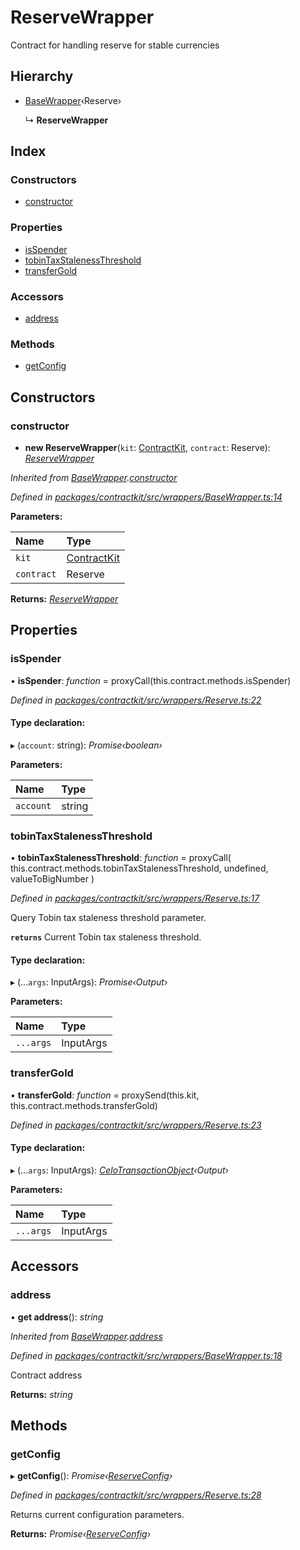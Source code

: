 # ReserveWrapper

Contract for handling reserve for stable currencies

## Hierarchy

* [BaseWrapper](../classes/_wrappers_basewrapper_.basewrapper.md)‹Reserve›

  ↳ **ReserveWrapper**

## Index

### Constructors

* [constructor](../classes/_wrappers_reserve_.reservewrapper.md#constructor)

### Properties

* [isSpender](../classes/_wrappers_reserve_.reservewrapper.md#isspender)
* [tobinTaxStalenessThreshold](../classes/_wrappers_reserve_.reservewrapper.md#tobintaxstalenessthreshold)
* [transferGold](../classes/_wrappers_reserve_.reservewrapper.md#transfergold)

### Accessors

* [address](../classes/_wrappers_reserve_.reservewrapper.md#address)

### Methods

* [getConfig](../classes/_wrappers_reserve_.reservewrapper.md#getconfig)

## Constructors

### constructor

+ **new ReserveWrapper**\(`kit`: [ContractKit](../classes/_kit_.contractkit.md), `contract`: Reserve\): [_ReserveWrapper_](../classes/_wrappers_reserve_.reservewrapper.md)

_Inherited from_ [_BaseWrapper_](../classes/_wrappers_basewrapper_.basewrapper.md)_._[_constructor_](../classes/_wrappers_basewrapper_.basewrapper.md#constructor)

_Defined in_ [_packages/contractkit/src/wrappers/BaseWrapper.ts:14_](https://github.com/celo-org/celo-monorepo/blob/master/packages/contractkit/src/wrappers/BaseWrapper.ts#L14)

**Parameters:**

| Name | Type |
| :--- | :--- |
| `kit` | [ContractKit](../classes/_kit_.contractkit.md) |
| `contract` | Reserve |

**Returns:** [_ReserveWrapper_](../classes/_wrappers_reserve_.reservewrapper.md)

## Properties

### isSpender

• **isSpender**: _function_ = proxyCall\(this.contract.methods.isSpender\)

_Defined in_ [_packages/contractkit/src/wrappers/Reserve.ts:22_](https://github.com/celo-org/celo-monorepo/blob/master/packages/contractkit/src/wrappers/Reserve.ts#L22)

#### Type declaration:

▸ \(`account`: string\): _Promise‹boolean›_

**Parameters:**

| Name | Type |
| :--- | :--- |
| `account` | string |

### tobinTaxStalenessThreshold

• **tobinTaxStalenessThreshold**: _function_ = proxyCall\( this.contract.methods.tobinTaxStalenessThreshold, undefined, valueToBigNumber \)

_Defined in_ [_packages/contractkit/src/wrappers/Reserve.ts:17_](https://github.com/celo-org/celo-monorepo/blob/master/packages/contractkit/src/wrappers/Reserve.ts#L17)

Query Tobin tax staleness threshold parameter.

**`returns`** Current Tobin tax staleness threshold.

#### Type declaration:

▸ \(...`args`: InputArgs\): _Promise‹Output›_

**Parameters:**

| Name | Type |
| :--- | :--- |
| `...args` | InputArgs |

### transferGold

• **transferGold**: _function_ = proxySend\(this.kit, this.contract.methods.transferGold\)

_Defined in_ [_packages/contractkit/src/wrappers/Reserve.ts:23_](https://github.com/celo-org/celo-monorepo/blob/master/packages/contractkit/src/wrappers/Reserve.ts#L23)

#### Type declaration:

▸ \(...`args`: InputArgs\): [_CeloTransactionObject_](../classes/_wrappers_basewrapper_.celotransactionobject.md)_‹Output›_

**Parameters:**

| Name | Type |
| :--- | :--- |
| `...args` | InputArgs |

## Accessors

### address

• **get address**\(\): _string_

_Inherited from_ [_BaseWrapper_](../classes/_wrappers_basewrapper_.basewrapper.md)_._[_address_](../classes/_wrappers_basewrapper_.basewrapper.md#address)

_Defined in_ [_packages/contractkit/src/wrappers/BaseWrapper.ts:18_](https://github.com/celo-org/celo-monorepo/blob/master/packages/contractkit/src/wrappers/BaseWrapper.ts#L18)

Contract address

**Returns:** _string_

## Methods

### getConfig

▸ **getConfig**\(\): _Promise‹_[_ReserveConfig_](../interfaces/_wrappers_reserve_.reserveconfig.md)_›_

_Defined in_ [_packages/contractkit/src/wrappers/Reserve.ts:28_](https://github.com/celo-org/celo-monorepo/blob/master/packages/contractkit/src/wrappers/Reserve.ts#L28)

Returns current configuration parameters.

**Returns:** _Promise‹_[_ReserveConfig_](../interfaces/_wrappers_reserve_.reserveconfig.md)_›_

